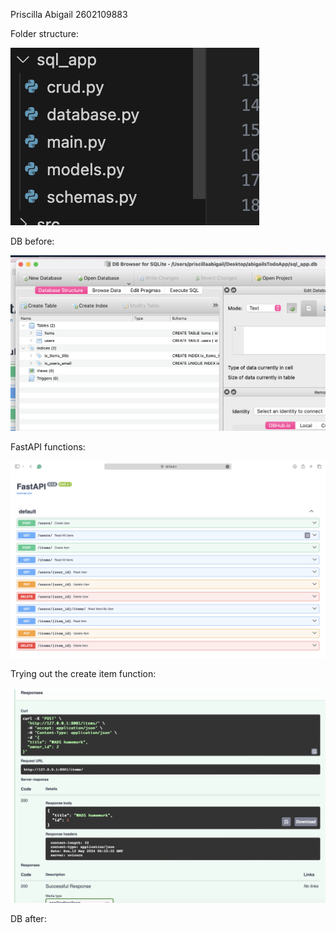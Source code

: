 Priscilla Abigail 2602109883

Folder structure:

![](/assets/structure.png)

DB before:

![](/assets/dbBefore.png)

FastAPI functions:

![](/assets/fastAPI.png)

Trying out the create item function: 

![](/assets/fastAPItry.png)

DB after:

